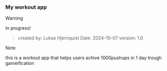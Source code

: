 ### My workout app
> [!WARNING]
> In progress!

> created by: Lukas Hjernquist
> Date: 2024-10-07
> version: 1.0

> [!NOTE]
> this is a workout app that helps users achive 1000pushups in 1 day trough gameification 
